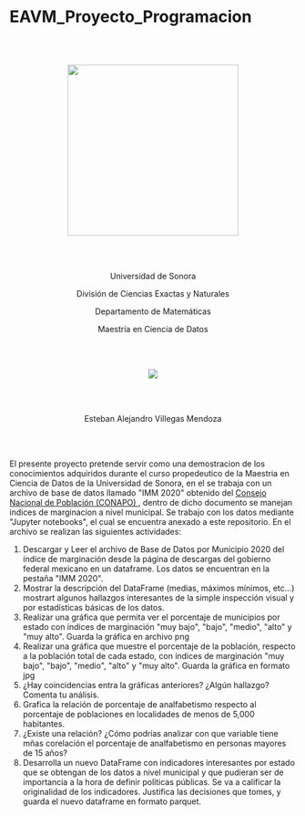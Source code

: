 # EAVM_Proyecto_Programacion

<br>
<br>

<p align="center">
<img src='https://upload.wikimedia.org/wikipedia/commons/thumb/2/2b/Logo_de_la_Universidad_de_Sonora.svg/360px-Logo_de_la_Universidad_de_Sonora.svg.png' width =300></p>
<br>
<br>
<p align="center">Universidad de Sonora</p>
<p align="center">División de Ciencias Exactas y Naturales</p>
<p align="center">Departamento de Matemáticas</p>

<p align="center">Maestría en Ciencia de Datos</p>
<br>
<br>
<p align="center"><img src='https://mcd.unison.mx/wp-content/uploads/2020/02/400dpiLogoCropped-150x150.png'></p>
<br>
<br>
<p align="center">Esteban Alejandro Villegas Mendoza</p>
<br>
<br>

El presente proyecto pretende servir como una demostracion de los conocimientos adquiridos durante el curso propedeutico de la Maestria en Ciencia de Datos de la Universidad de Sonora, en el se trabaja con un archivo de base de datos llamado "IMM 2020" obtenido del <a href='https://www.gob.mx/conapo/documentos/indices-de-marginacion-2020-284372'>Consejo Nacional de Población (CONAPO) </a>, dentro de dicho documento se manejan indices de marginacion a nivel municipal. Se trabajo con los datos mediante "Jupyter notebooks", el cual se encuentra anexado a este repositorio. En el archivo se realizan las siguientes actividades:

1. Descargar y Leer el archivo de Base de Datos por Municipio 2020 del índice de marginación desde la página de descargas del gobierno federal mexicano en un dataframe. Los datos se encuentran en la pestaña "IMM 2020".
2. Mostrar la descripción del DataFrame (medias, máximos mínimos, etc...) mostrart algunos hallazgos interesantes de la simple inspección visual y por estadísticas básicas de los datos.
3. Realizar una gráfica que permita ver el porcentaje de municipios por estado con índices de marginación "muy bajo", "bajo", "medio", "alto" y "muy alto". Guarda la gráfica en archivo png
4. Realizar una gráfica que muestre el porcentaje de la población, respecto a la población total de cada estado, con índices de marginación "muy bajo", "bajo", "medio", "alto" y "muy alto". Guarda la gráfica en formato jpg
5. ¿Hay coincidencias entra la gráficas anteriores?  ¿Algún hallazgo? Comenta tu análisis.
6. Grafica la relación de porcentaje de analfabetismo respecto al porcentaje de poblaciones en localidades de menos de 5,000 habitantes.
7. ¿Existe una relación? ¿Cómo podrías analizar con que variable tiene mñas corelación el porcentaje de analfabetismo en personas mayores de 15 años?
8. Desarrolla un nuevo DataFrame con indicadores interesantes por estado que se obtengan de los datos a nivel municipal y que pudieran ser de importancia a la hora de definir políticas públicas. Se va a calificar la originalidad de los indicadores. Justifica las decisiones que tomes, y guarda el nuevo dataframe en formato parquet.

